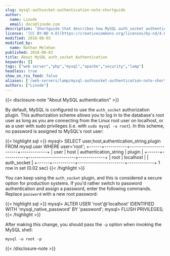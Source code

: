 ```yaml
---
slug: mysql-authsocket-authentication-note-shortguide
author:
  name: Linode
  email: docs@linode.com
description: 'Shortguide that describes how MySQL auth_socket authentication works.'
license: '[CC BY-ND 4.0](https://creativecommons.org/licenses/by-nd/4.0)'
modified: 2018-08-03
modified_by:
  name: Nathan Melehan
published: 2018-08-03
title: About MySQL auth_socket Authentication
keywords: []
tags: ["web server","php","mysql","apache","security","lamp"]
headless: true
show_on_rss_feed: false
aliases: ['/web-servers/lamp/mysql-authsocket-authentication-note-shortguide/']
authors: ["Linode"]
---
```


{{< disclosure-note "About MySQL authentication" >}}

By default, MySQL is configured to use the `auth_socket` authorization plugin. This authorization scheme allows you to log in to the database's root user as long as you are connecting from the Linux root user on localhost, or as a user with sudo privileges (i.e. with `sudo mysql -u root`). In this scheme, no password is assigned to MySQL's root user:

{{< highlight sql >}}
mysql> SELECT user,host,authentication_string,plugin FROM mysql.user WHERE user='root';
+------+-----------+-----------------------+-------------+
| user | host      | authentication_string | plugin      |
+------+-----------+-----------------------+-------------+
| root | localhost |                       | auth_socket |
+------+-----------+-----------------------+-------------+
1 row in set (0.02 sec)
{{< /highlight >}}

You can keep using the `auth_socket` plugin, and this is considered a secure option for production systems. If you'd rather switch to password authentication and assign a password, enter the following commands. Replace `password` with a new root password:

{{< highlight sql >}}
mysql> ALTER USER 'root'@'localhost' IDENTIFIED WITH 'mysql_native_password' BY 'password';
mysql> FLUSH PRIVILEGES;
{{< /highlight >}}

After making this change, you should pass the `-p` option when invoking the MySQL shell:

    mysql -u root -p

{{< /disclosure-note >}}
